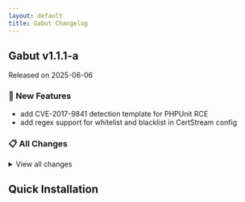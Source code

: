 ```yaml
---
layout: default
title: Gabut Changelog
---
```


## Gabut v1.1.1-a

Released on 2025-06-06

### 🚀 New Features

- add CVE-2017-9841 detection template for PHPUnit RCE
- add regex support for whitelist and blacklist in CertStream config

### 📋 All Changes

<details>
<summary>View all changes</summary>

- add CVE-2017-9841 detection template for PHPUnit RCE (388d71e)
- add regex support for whitelist and blacklist in CertStream config (bd35565)
</details>

## Quick Installation


